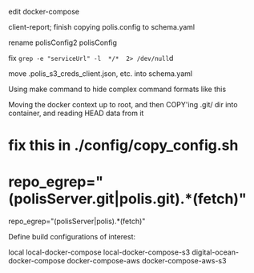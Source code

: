 edit docker-compose

client-report; finish copying polis.config to schema.yaml

rename polisConfig2 polisConfig

fix `grep -e "serviceUrl" -l  */*  2> /dev/null`d

move .polis_s3_creds_client.json, etc. into schema.yaml

Using make command to hide complex command formats like this

Moving the docker context up to root, and then COPY'ing .git/ dir into container, and reading HEAD data from it

# fix this in ./config/copy_config.sh
# repo_egrep="(polisServer.git|polis.git).*(fetch)"
repo_egrep="(polisServer|polis).*(fetch)"

Define build configurations of interest:

local
local-docker-compose
local-docker-compose-s3
digital-ocean-docker-compose
docker-compose-aws
docker-compose-aws-s3


